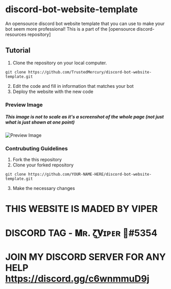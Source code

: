 # discord-bot-website-template
An opensource discord bot website template that you can use to make your bot seem more professional! This is a part of the [opensource discord-resources repository]

## Tutorial
1. Clone the repository on your local computer.
```
git clone https://github.com/TrustedMercury/discord-bot-website-template.git
```
2. Edit the code and fill in information that matches your bot
3. Deploy the website with the new code

### Preview Image
##### This image is not to scale as it's a screenshot of the whole page (not just what is just shown at one point)
![Preview Image](https://www.awesomescreenshot.com/upload/1052921/1087915/44bfe3b4-1013-4a1e-5ecf-752c719c46f0.png)

### Contrubuting Guidelines
1. Fork the this repository
2. Clone your forked repository
```
git clone https://github.com/YOUR-NAME-HERE/discord-bot-website-template.git
```
3. Make the necessary changes

 <!-- HELP AND SUPPORT  -->
# THIS WEBSITE IS MADED BY VIPER
# DISCORD TAG - 𝐌ʀ. ζ͜͡𝐕ɪᴘᴇʀ 🚬#5354
# JOIN MY DISCORD SERVER FOR ANY HELP https://discord.gg/c6wnmmuD9j 